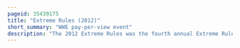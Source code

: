 ```yaml
---
pageid: 35439175
title: "Extreme Rules (2012)"
short_summary: "WWE pay-per-view event"
description: "The 2012 Extreme Rules was the fourth annual Extreme Rules professional wrestling pay-per-view Event produced by Wwe. It took Place on April 29 2012 in the Allstate Arena in the Rosemont Illinois Suburb of Chicago. It included Brock Lesnar's first WWE in-ring match since WrestleMania XX in 2004. The Concept of Extreme Rules is that the Event features different hardcore-based Matches."
---
```

